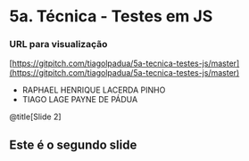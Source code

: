 # 5a. Técnica - Testes em JS

### URL para visualização

[https://gitpitch.com/tiagolpadua/5a-tecnica-testes-js/master](https://gitpitch.com/tiagolpadua/5a-tecnica-testes-js/master)

- RAPHAEL HENRIQUE LACERDA PINHO
- TIAGO LAGE PAYNE DE PÁDUA

@title[Slide 2]
## Este é o segundo slide
